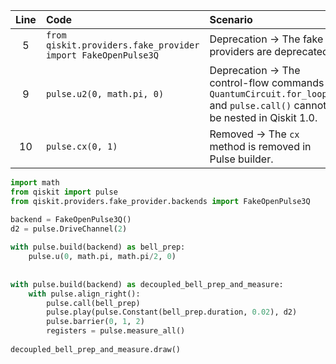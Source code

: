 | Line | Code | Scenario | Reference | Artifact | Refactoring |
| :--: | :--- | :------- | :-------: | :------- | :---------- |
| 5 | `from qiskit.providers.fake_provider import FakeOpenPulse3Q` | Deprecation -> The fake providers are deprecated. | qrn_tax_ddbb-d0b958a14ca74959a3d3e265d43ef948 | qiskit.providers.fake_provider | `from qiskit.providers.fake_provider.backends import FakeOpenPulse3Q` |
| 9 | `pulse.u2(0, math.pi, 0)` | Deprecation -> The control-flow commands `QuantumCircuit.for_loop()` and `pulse.call()` cannot be nested in Qiskit 1.0. | qrn_tax_ddbb-a890316884d94c5b9afb6a75464598ff | pulse.call | `pulse.u(0, math.pi, math.pi/2, 0)` |
| 10 | `pulse.cx(0, 1)` | Removed -> The `cx` method is removed in Pulse builder. | qrn_tax_ddbb-645f08d77f4b4976a5b4c5d8e3a788ba | pulse.cx |  |

```python
import math
from qiskit import pulse
from qiskit.providers.fake_provider.backends import FakeOpenPulse3Q

backend = FakeOpenPulse3Q()
d2 = pulse.DriveChannel(2)
 
with pulse.build(backend) as bell_prep:
    pulse.u(0, math.pi, math.pi/2, 0)
    
 
with pulse.build(backend) as decoupled_bell_prep_and_measure:
    with pulse.align_right():
        pulse.call(bell_prep)
        pulse.play(pulse.Constant(bell_prep.duration, 0.02), d2)
        pulse.barrier(0, 1, 2)
        registers = pulse.measure_all()
 
decoupled_bell_prep_and_measure.draw()
```